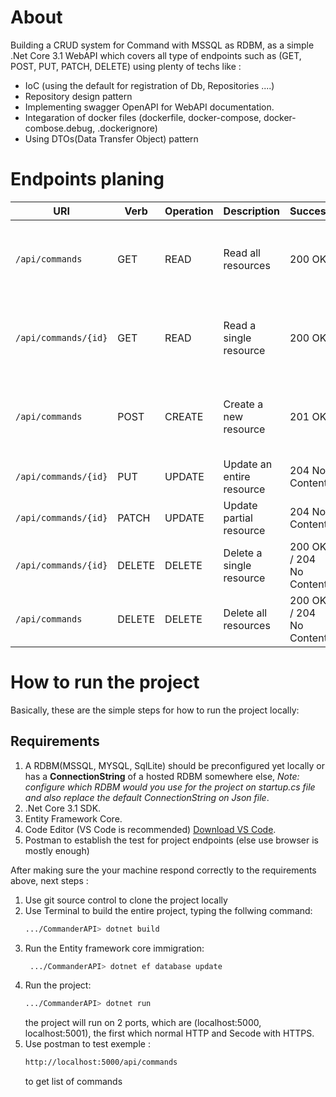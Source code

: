 # About

Building a CRUD system for Command with MSSQL as RDBM, as a simple .Net Core 3.1 WebAPI which covers all type of endpoints such as (GET, POST, PUT, PATCH, DELETE) using plenty of techs like :
- IoC (using the default for registration of Db, Repositories ....)
- Repository design pattern
- Implementing swagger OpenAPI for WebAPI documentation.
- Integaration of docker files (dockerfile, docker-compose, docker-combose.debug, .dockerignore)
- Using DTOs(Data Transfer Object) pattern

# Endpoints planing

| URI | Verb | Operation | Description | Success | Failure |
| --- | ---- | --------- | ----------- | ------- | ------- |
| `/api/commands` | GET | READ | Read all resources | 200 OK | 400 Bad Request / 404 Not Found |
| `/api/commands/{id}` | GET | READ | Read a single resource | 200 OK | 400 Bad Request / 404 Not Found |
| `/api/commands` | POST | CREATE | Create a new resource | 201 OK | 400 Bad Request / 405 Not Allowed |
| `/api/commands/{id}` | PUT | UPDATE | Update an entire resource | 204 No Content | ... |
| `/api/commands/{id}` | PATCH | UPDATE | Update partial resource | 204 No Content | ... |
| `/api/commands/{id}` | DELETE | DELETE | Delete a single resource | 200 OK / 204 No Content| ... |
| `/api/commands` | DELETE | DELETE | Delete all resources | 200 OK / 204 No Content| ... |

# How to run the project

Basically, these are the simple steps for how to run the project locally:

## Requirements 

1. A RDBM(MSSQL, MYSQL, SqlLite) should be preconfigured yet locally or has a **ConnectionString** of a hosted RDBM somewhere else, *Note: configure which RDBM would you use for the project on startup.cs file and also replace the default ConnectionString on Json file*.
2. .Net Core 3.1 SDK.
3. Entity Framework Core.
4. Code Editor (VS Code is recommended) [Download VS Code](https://code.visualstudio.com/Download).
5. Postman to establish the test for project endpoints (else use browser is mostly enough)

After making sure the your machine respond correctly to the requirements above, next steps :
1. Use git source control to clone the project locally
2. Use Terminal to build the entire project, typing the follwing command:
    ```bash
    .../CommanderAPI> dotnet build
    ```
3. Run the Entity framework core immigration:
   ```bash
    .../CommanderAPI> dotnet ef database update
    ```
4. Run the project:
    ```bash
    .../CommanderAPI> dotnet run
    ```
   the project will run on 2 ports, which are (localhost:5000, localhost:5001), the first which normal HTTP and Secode with HTTPS.
5. Use postman to test exemple :
    ```bash
    http://localhost:5000/api/commands
    ```
    to get list of commands
